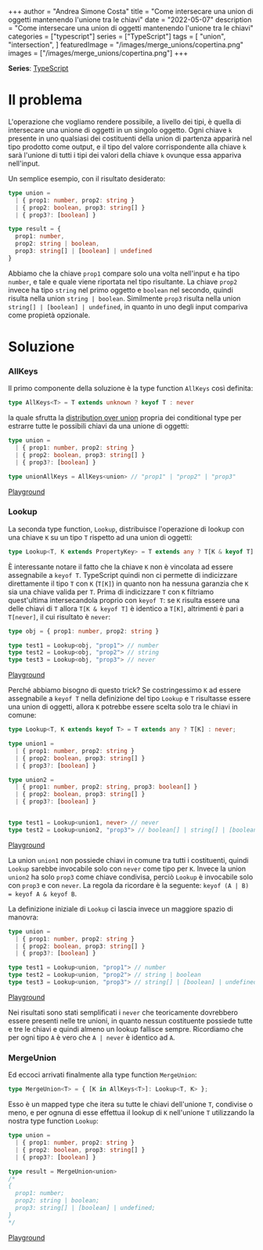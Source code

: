 +++
author = "Andrea Simone Costa"
title = "Come intersecare una union di oggetti mantenendo l'unione tra le chiavi"
date = "2022-05-07"
description = "Come intersecare una union di oggetti mantenendo l'unione tra le chiavi"
categories = ["typescript"]
series = ["TypeScript"]
tags = [
    "union",
    "intersection",
]
featuredImage = "/images/merge_unions/copertina.png"
images = ["/images/merge_unions/copertina.png"]
+++

__Series__: [TypeScript](/it/series/typescript/)

# Il problema

L'operazione che vogliamo rendere possibile, a livello dei tipi, è quella di intersecare una unione di oggetti in un singolo oggetto. Ogni chiave `k` presente in uno qualsiasi dei costituenti della union di partenza apparirà nel tipo prodotto come output, e il tipo del valore corrispondente alla chiave `k` sarà l'unione di tutti i tipi dei valori della chiave `k` ovunque essa appariva nell'input.

Un semplice esempio, con il risultato desiderato:

```ts
type union =
  | { prop1: number, prop2: string }
  | { prop2: boolean, prop3: string[] }
  | { prop3?: [boolean] }

type result = {
  prop1: number,
  prop2: string | boolean,
  prop3: string[] | [boolean] | undefined
}
```

Abbiamo che la chiave `prop1` compare solo una volta nell'input e ha tipo `number`, e tale e quale viene riportata nel tipo risultante. La chiave `prop2` invece ha tipo `string` nel primo oggetto e `boolean` nel secondo, quindi risulta nella union `string | boolean`. Similmente `prop3` risulta nella union `string[] | [boolean] | undefined`, in quanto in uno degli input compariva come propietà opzionale.

# Soluzione

### AllKeys

Il primo componente della soluzione è la type function `AllKeys` così definita:

```ts
type AllKeys<T> = T extends unknown ? keyof T : never
```

la quale sfrutta la [distribution over union](https://www.typescriptlang.org/docs/handbook/2/conditional-types.html#distributive-conditional-types) propria dei conditional type per estrarre tutte le possibili chiavi da una unione di oggetti:

```ts
type union =
  | { prop1: number, prop2: string }
  | { prop2: boolean, prop3: string[] }
  | { prop3?: [boolean] }

type unionAllKeys = AllKeys<union> // "prop1" | "prop2" | "prop3"
```

[Playground](https://www.typescriptlang.org/play?#code/C4TwDgpgBAggNnA0hEBnAPAFQHxQLxSZQQAewEAdgCapQCuFA1hQPYDuFUA-FIyiwDNCUAFxQKEAG4QATgG4AUAtCR6FAJYtOeBVCgAfKAG8oYGSzABGMRToBbAEayANKfNgATGNTAZ6igDmUAC+ugbGbhZeUA4sLHAQAIYUrmYWAMzevv4BANoAuiFhhiZpYOlcYrmx8UkUhaHK4NAMmhTwSCi0BB3IaOitWthAA)

### Lookup

La seconda type function, `Lookup`, distribuisce l'operazione di lookup con una chiave `K` su un tipo `T` rispetto ad una union di oggetti: 

```ts
type Lookup<T, K extends PropertyKey> = T extends any ? T[K & keyof T] : never;
```

È interessante notare il fatto che la chiave `K` non è vincolata ad essere assegnabile a `keyof T`. TypeScript quindi non ci permette di indicizzare direttamente il tipo `T` con `K` (`T[K]`) in quanto non ha nessuna garanzia che `K` sia una chiave valida per `T`. Prima di indicizzare `T` con `K` filtriamo quest'ultima intersecandola proprio con `keyof T`: se `K` risulta essere una delle chiavi di `T` allora `T[K & keyof T]` è identico a `T[K]`, altrimenti è pari a `T[never]`, il cui risultato è `never`:

```ts
type obj = { prop1: number, prop2: string }

type test1 = Lookup<obj, "prop1"> // number
type test2 = Lookup<obj, "prop2"> // string
type test3 = Lookup<obj, "prop3"> // never
```

[Playground](https://www.typescriptlang.org/play?ssl=1&ssc=26&pln=1&pc=37#code/C4TwDgpgBAMg9nA1gVzAHgCoBooGkoQAewEAdgCYDOUACgE5yR2i4QgB8UAvFBgcWSpQAhqRBQA-LwDa+AGRREbOADNeAXSgAuKKQgA3CHQDcAKFOhIUOACMAVtygBvKGAZgAjDtLIAtjaMcN0YAJh1KYDoAS1IAcygAX3NLaBIIj0d4JFQ0WzscACJgzwLOAHoy3T8AugtwVIgIkMyEFHQ8wuKQ0qgKqAjouLqrNOAAZhbs9vtO9zGevr1DWvMgA)

Perché abbiamo bisogno di questo trick? Se costringessimo `K` ad essere assegnabile a `keyof T` nella definizione del tipo `Lookup` e `T` risultasse essere una union di oggetti, allora `K` potrebbe essere scelta solo tra le chiavi in comune:

```ts
type Lookup<T, K extends keyof T> = T extends any ? T[K] : never;

type union1 =
  | { prop1: number, prop2: string }
  | { prop2: boolean, prop3: string[] }
  | { prop3?: [boolean] }

type union2 =
  | { prop1: number, prop2: string, prop3: boolean[] }
  | { prop2: boolean, prop3: string[] }
  | { prop3?: [boolean] }


type test1 = Lookup<union1, never> // never
type test2 = Lookup<union2, "prop3"> // boolean[] | string[] | [boolean] | undefined
```

[Playground](https://www.typescriptlang.org/play?ssl=15&ssc=85&pln=1&pc=1#code/C4TwDgpgBAMg9nA1gVzAHgCoBooGkoQAewEAdgCYDOUiEIcAZlBgHxQC8zBxZVUAhqRBQA-MwDauALpQAXFFIQAbhABOAbgBQm0JCjJSASzikAjB01QoAHygBvKGFVwwp+aWQBbAEZqcTlwAmeUpgVUNSAHMoAF9LG3tHZzBgqG8EABsIQX9kgGYQsIjI8Rk4q1sHALA8kXlxdLgswTLtXWgDY1JAiwrE6rcFL19VXKDC8KixmvlG5tJS2PjKpPG0zOzSaYKoUMmS1r6q-LqoBo2WpbbwaBJQ8054JFQ0TpNTHEUVVTYAel+FMo1DoblA7sAeo8ECh0G9ujgAETVPIIv4AuabRa2PbFLFnDGXWwGcgQBgRCDkbRAA)

La union `union1` non possiede chiavi in comune tra tutti i costituenti, quindi `Lookup` sarebbe invocabile solo con `never` come tipo per `K`. Invece la union `union2` ha solo `prop3` come chiave condivisa, perciò `Lookup` è invocabile solo con `prop3` e con `never`. La regola da ricordare è la seguente: `keyof (A | B) = keyof A & keyof B`.

La definizione iniziale di `Lookup` ci lascia invece un maggiore spazio di manovra:

```ts
type union =
  | { prop1: number, prop2: string }
  | { prop2: boolean, prop3: string[] }
  | { prop3?: [boolean] }

type test1 = Lookup<union, "prop1"> // number
type test2 = Lookup<union, "prop2"> // string | boolean
type test3 = Lookup<union, "prop3"> // string[] | [boolean] | undefined
```

[Playground](https://www.typescriptlang.org/play?ssl=11&ssc=72&pln=3&pc=1#code/C4TwDgpgBAMg9nA1gVzAHgCoBooGkoQAewEAdgCYDOUACgE5yR2i4QgB8UAvFBgcWSpQAhqRBQA-LwDa+AGRREbOADNeAXSgAuKKQgA3CHQDcAKFOhIUZKQCWcUt1NQoAHygBvKGAZgAjDqkyAC2AEZGOD6MAEw6lMB0tqQA5lAAvs5unt6+sVChCAA2EKKRvgDMcQlJydKaGS7uXlFg5RI60gVwxaL15hbg0CTxftywCCjoNvakOABELX5znAD0K7oh4XQDVsPA0WPwSKho0w7zLdHLUGtQ8YkpWV09pDtDEPHlhxMnZ7NQCwq11u9xqdSynSKJVImncNnIEBUSQg5HMQA)

Nei risultati sono stati semplificati i `never` che teoricamente dovrebbero essere presenti nelle tre unioni, in quanto nessun costituente possiede tutte e tre le chiavi e quindi almeno un lookup fallisce sempre. Ricordiamo che per ogni tipo `A` è vero che `A | never` è identico ad `A`.

### MergeUnion

Ed eccoci arrivati finalmente alla type function `MergeUnion`:

```ts
type MergeUnion<T> = { [K in AllKeys<T>]: Lookup<T, K> };
```

Esso è un mapped type che itera su tutte le chiavi dell'unione `T`, condivise o meno, e per ognuna di esse effettua il lookup di `K` nell'unione `T` utilizzando la nostra type function `Lookup`:

```ts
type union =
  | { prop1: number, prop2: string }
  | { prop2: boolean, prop3: string[] }
  | { prop3?: [boolean] }

type result = MergeUnion<union>
/*
{
  prop1: number;
  prop2: string | boolean;
  prop3: string[] | [boolean] | undefined;
}
*/
```
[Playground](https://www.typescriptlang.org/play?ssl=18&ssc=3&pln=6&pc=1#code/C4TwDgpgBAggNnA0hEBnAPAFQHxQLxSZQQAewEAdgCapQCuFA1hQPYDuFUA-FIyiwDNCUAFxQKEAG4QATgChQkKABkWLRnTBYANFETEylGlAAKMlpBmhkIXASKly1WgEMKIboQDa+gGS9+IUwAXVFxKVkAbgVwaABZWQBzCABVCgBLFgosOygAbygfKHTOeCQUDBxgsVV1TR09XABfaLkYpQZMzjw5KCgAH3yoMHMwAEYxCjoAWwAjWV0RiwAmMVRgGRLEqCbegaGlsFWoWbU4CDdF0YBmNY2tr1DdvsGCw+uuMS9TlnO3J7aimgMggqDocGA+CgCRkyTSXXQnSy2DkAHoAFRyPJ7Q4TcQzeYyaJ9Q7HdabCjbQY-P4UYnDG53CmJR77b5nC4UUKDBhUCACEoQKjRXbo1FtIA)